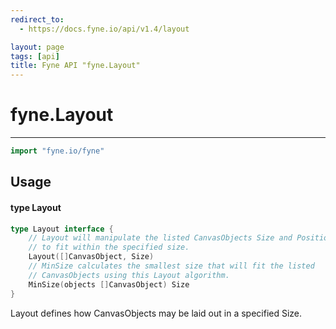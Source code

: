 ```yaml
---
redirect_to:
  - https://docs.fyne.io/api/v1.4/layout

layout: page
tags: [api]
title: Fyne API "fyne.Layout"
---
```



# fyne.Layout
---
```go
import "fyne.io/fyne"
```

## Usage

#### type Layout

```go
type Layout interface {
	// Layout will manipulate the listed CanvasObjects Size and Position
	// to fit within the specified size.
	Layout([]CanvasObject, Size)
	// MinSize calculates the smallest size that will fit the listed
	// CanvasObjects using this Layout algorithm.
	MinSize(objects []CanvasObject) Size
}
```

Layout defines how CanvasObjects may be laid out in a specified Size.
